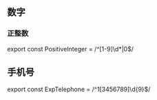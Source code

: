 ## 数字

### 正整数

export const PositiveInteger = /^[1-9]\d\*|0$/

## 手机号

export const ExpTelephone = /^1[3456789]\d{9}$/
